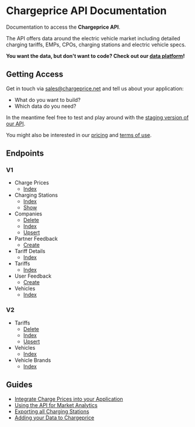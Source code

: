 # Chargeprice API Documentation

Documentation to access the **Chargeprice API**.

The API offers data around the electric vehicle market including detailed
charging tariffs, EMPs, CPOs, charging stations and electric vehicle specs.

**You want the data, but don't want to code? Check out our [data
platform](./data_platform.md)!**

## Getting Access

Get in touch via sales@chargeprice.net and tell us about your application:

* What do you want to build?
* Which data do you need?


In the meantime feel free to test and play around with the [staging version of
our API](./test_the_api.md).

You might also be interested in our
[pricing](https://www.chargeprice.net) and [terms of use](./terms.md).

## Endpoints

### V1

* Charge Prices
  * [Index](./api/v1/charge_prices/index.md)
* Charging Stations
  * [Index](./api/v1/charging_stations/index.md)
  * [Show](./api/v1/charging_stations/show.md)
* Companies
  * [Delete](./api/v1/companies/delete.md)
  * [Index](./api/v1/companies/index.md)
  * [Upsert](./api/v1/companies/upsert.md)
* Partner Feedback
  * [Create](./api/v1/partner_feedback/create.md)
* Tariff Details
  * [Index](./api/v1/tariff_details/index.md)
* Tariffs
  * [Index](./api/v1/tariffs/index.md)
* User Feedback
  * [Create](./api/v1/user_feedback/create.md)
* Vehicles
  * [Index](./api/v1/vehicles/index.md)

### V2

* Tariffs
  * [Delete](./api/v2/tariffs/delete.md)
  * [Index](./api/v2/tariffs/index.md)
  * [Upsert](./api/v2/tariffs/upsert.md)
* Vehicles
  * [Index](./api/v2/vehicles/index.md)
* Vehicle Brands
  * [Index](./api/v2/vehicle_brands/index.md)

## Guides

* [Integrate Charge Prices into your Application](./guides/integrate_charge_prices.md)
* [Using the API for Market Analytics](./guides/using_the_api_for_market_analytics.md)
* [Exporting all Charging Stations](/guides/exporting_all_charging_stations.md)
* [Adding your Data to Chargeprice](/guides/adding_your_data_to_chargeprice.md)